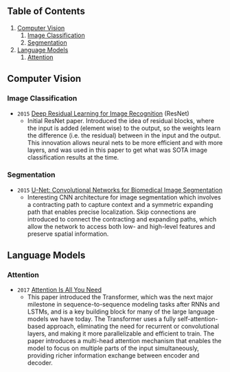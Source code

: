 
## Table of Contents
1. [Computer Vision](#computer-vision)  
    1. [Image Classification](#image-classification)
    2. [Segmentation](#segmentation)
2. [Language Models](#language-models)
    1. [Attention](#attention)


## Computer Vision

### Image Classification
- `2015` [Deep Residual Learning for Image Recognition](https://arxiv.org/abs/1512.03385) (ResNet)
    - Initial ResNet paper. Introduced the idea of residual blocks, where the input is added (element wise) to the output, so the weights learn the difference (i.e. the residual) between in the input and the output. This innovation allows neural nets to be more efficient and with more layers, and was used in this paper to get what was SOTA image classification results at the time.

### Segmentation
- `2015` [U-Net: Convolutional Networks for Biomedical Image Segmentation](https://arxiv.org/abs/1505.04597)
    - Interesting CNN architecture for image segmentation which involves a contracting path to capture context and a symmetric expanding path that enables precise localization.  Skip connections are introduced to connect the contracting and expanding paths, which allow the network to access both low- and high-level features and preserve spatial information.

## Language Models

### Attention
- `2017` [Attention Is All You Need](https://arxiv.org/abs/1706.03762)
	- This paper introduced the Transformer, which was the next major milestone in sequence-to-sequence modeling tasks after RNNs and LSTMs, and is a key building block for many of the large language models we have today. The Transformer uses a fully self-attention-based approach, eliminating the need for recurrent or convolutional layers, and making it more parallelizable and efficient to train. The paper introduces a multi-head attention mechanism that enables the model to focus on multiple parts of the input simultaneously, providing richer information exchange between encoder and decoder.


